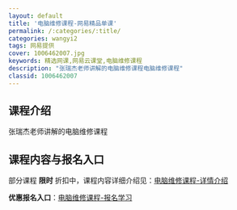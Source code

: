 ```yaml
---
layout: default
title: '电脑维修课程-网易精品单课'
permalink: /:categories/:title/
categories: wangyi2
tags: 网易提供
cover: 1006462007.jpg
keywords: 精选网课,网易云课堂,电脑维修课程
description: "张瑞杰老师讲解的电脑维修课程电脑维修课程"
classid: 1006462007
---
```


## 课程介绍

张瑞杰老师讲解的电脑维修课程

## 课程内容与报名入口

部分课程 **限时** 折扣中，课程内容详细介绍见：[电脑维修课程-详情介绍](https://study.163.com/course/introduction/1006462007.htm?share=1&shareId=1025206652&utm_campaign=share&utm_medium=iphoneShare&utm_source=&utm_u=1025206652)

**优惠报名入口**：[电脑维修课程-报名学习](https://study.163.com/course/introduction/1006462007.htm?share=1&shareId=1025206652&utm_campaign=share&utm_medium=iphoneShare&utm_source=&utm_u=1025206652)

